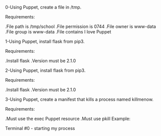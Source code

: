 0-Using Puppet, create a file in /tmp.

Requirements:

.File path is /tmp/school
.File permission is 0744
.File owner is www-data
.File group is www-data
.File contains I love Puppet

1-Using Puppet, install flask from pip3.

Requirements:

.Install flask
.Version must be 2.1.0

2-Using Puppet, install flask from pip3.

Requirements:

.Install flask
.Version must be 2.1.0

3-Using Puppet, create a manifest that kills a process named killmenow.

Requirements:

.Must use the exec Puppet resource
.Must use pkill
Example:

Terminal #0 - starting my process
